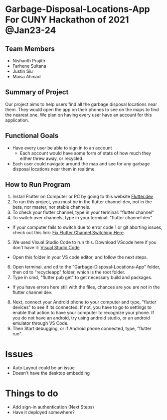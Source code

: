 # Garbage-Disposal-Locations-App For CUNY Hackathon of 2021 @Jan23-24
## Team Members
- Nishanth Prajith
- Farhene Sultana
- Justin Siu
- Maisa Ahmad

## Summary of Project
Our project aims to help users find all the garbage disposal locations near them. They would open the app on their phones to see on the maps to find the nearest one.
We plan on having every user have an account for this application.

## Functional Goals
- Have every user be able to sign in to an account
  - Each account would have some form of stats of how much they either threw away, or recycled.
- Each user could navigate around the map and see for any garbage disposal locations near them in realtime.

## How to Run Program
1. Install Flutter on Computer or PC by going to this website [Flutter.dev](https://flutter.dev/docs/get-started/install)
2. To run this project, you must be in the flutter channel dev, not in the beta, nor master, nor stable channels.
3. To check your flutter channel, type in your terminal: "flutter channel"
4. To switch over channels, type in your terminal: "flutter channel dev"
  - If your computer fails to switch due to error code 1 or git aborting issues, check out this link: [Fix Flutter Channel Switching Here](https://stackoverflow.com/questions/61659910/flutter-error-unable-to-create-dart-snapshot-for-flutter-tool/62140885#62140885?newreg=deb25020c7d1466b8370c7017491bda3)
5. We used Visual Studio Code to run this. Download VScode here if you don't have it: [Visual Studio Code](https://code.visualstudio.com/download)
  - Open this folder in your VS code editor, and follow the next steps.
6. Open terminal, and cd to the "Garbage-Disposal-Locations-App" folder, then cd to "recycleapp" folder, which is the root folder.
7. Type in cmd, "flutter pub get" to get necessary build and packages.
  - If you have errors here still with the files, chances are you are not in the flutter channel dev.
8. Next, connect your Android phone to your computer and type, "flutter devices" to see if its connected. If not, you have to go to settings to enable that action to have your computer to recognize your phone. If you do not have an android, try using android studio, or an android emulator through VS Code. 
9. Then Start debugging, or if Android phone connected, type, "flutter run". 

# Issues
- Auto Layout could be an issue
- Doesn't have the desktop embedding


# Things to do
- Add sign-in authentication (Next Steps)
- Have it deployed somewhere?
